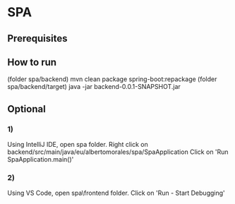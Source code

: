 # SPA

## Prerequisites

## How to run
(folder spa/backend)
mvn clean package spring-boot:repackage
(folder spa/backend/target)
java -jar backend-0.0.1-SNAPSHOT.jar

## Optional
### 1)
Using IntelliJ IDE, open spa folder.
Right click on backend/src/main/java/eu/albertomorales/spa/SpaApplication
Click on 'Run SpaApplication.main()'
### 2)
Using VS Code, open spa\frontend folder.
Click on 'Run - Start Debugging'
